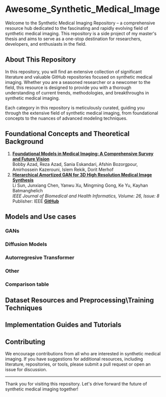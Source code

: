 # Awesome_Synthetic_Medical_Image

Welcome to the Synthetic Medical Imaging Repository – a comprehensive resource hub dedicated to the fascinating and rapidly evolving field of synthetic medical imaging. This repository is a side project of my master's thesis and aims to serve as a one-stop destination for researchers, developers, and enthusiasts in the field.

## About This Repository

In this repository, you will find an extensive collection of significant literature and valuable GitHub repositories focused on synthetic medical imaging. Whether you are a seasoned researcher or a newcomer to the field, this resource is designed to provide you with a thorough understanding of current trends, methodologies, and breakthroughs in synthetic medical imaging.

Each category in this repository is meticulously curated, guiding you through the extensive field of synthetic medical imaging, from foundational concepts to the nuances of advanced modeling techniques.

## Foundational Concepts and Theoretical Background
1. [**Foundational Models in Medical Imaging: A Comprehensive Survey and Future Vision**](https://arxiv.org/abs/2310.18689)  
Bobby Azad, Reza Azad, Sania Eskandari, Afshin Bozorgpour, Amirhossein Kazerouni, Islem Rekik, Dorit Merhof  
2. [**Hierarchical Amortized GAN for 3D High Resolution Medical Image Synthesis**](https://ieeexplore.ieee.org/abstract/document/9770375)  
   Li Sun, Junxiang Chen, Yanwu Xu, Mingming Gong, Ke Yu, Kayhan Batmanghelich  
   *IEEE Journal of Biomedical and Health Informatics, Volume: 26, Issue: 8*  
   Publisher: IEEE [**GitHub**](https://github.com/batmanlab/HA-GAN/tree/master)

## Models and Use cases
### GANs
### Diffusion Models
### Autorregresive Transformer
### Other
### Comparison table
## Dataset Resources and Preprocessing\Training Techniques
## Implementation Guides and Tutorials

## Contributing

We encourage contributions from all who are interested in synthetic medical imaging. If you have suggestions for additional resources, including literature, repositories, or tools, please submit a pull request or open an issue for discussion.

---

Thank you for visiting this repository. Let's drive forward the future of synthetic medical imaging together!

